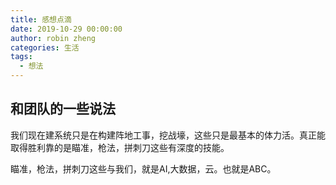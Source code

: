 ```yaml
---
title: 感想点滴
date: 2019-10-29 00:00:00
author: robin zheng
categories: 生活
tags:
  - 想法
---
```

## 和团队的一些说法

我们现在建系统只是在构建阵地工事，挖战壕，这些只是最基本的体力活。真正能取得胜利靠的是瞄准，枪法，拼刺刀这些有深度的技能。

瞄准，枪法，拼刺刀这些与我们，就是AI,大数据，云。也就是ABC。
